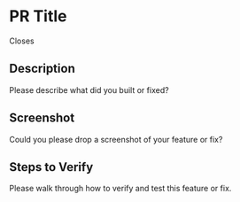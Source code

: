 # PR Title

Closes <!-- github ticket number, e.g., #32 -->

## Description

Please describe what did you built or fixed?

## Screenshot

Could you please drop a screenshot of your feature or fix?

## Steps to Verify

Please walk through how to verify and test this feature or fix.
